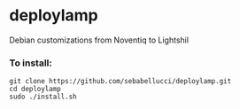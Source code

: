 # deploylamp
Debian customizations from Noventiq to Lightshil
 
### To install:

```
git clone https://github.com/sebabellucci/deploylamp.git
cd deploylamp
sudo ./install.sh
